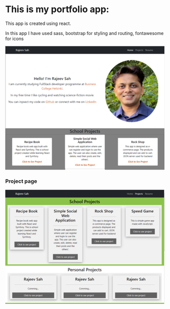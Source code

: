 # This is my portfolio app:

This app is created using react.

In this app I have used sass, bootstrap for styling and routing,  fontawesome for icons


![image info](./src/picture/portfolio2.png)

### Project page

![image info](./src/picture/portfolio3.png)



